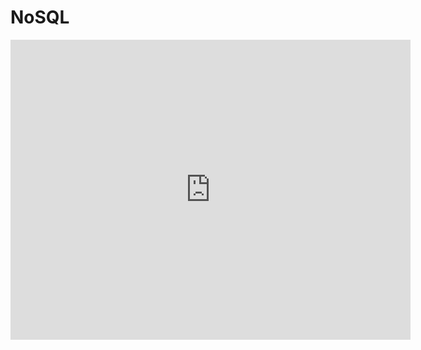 # NoSQL
<iframe width="640" height="480" src="https://www.youtube.com/embed/PHaMtKdXFvo?list=PLU-TUGRFxOHj_MkCMp5LFv-AUuFMP2Opb" frameborder="0" allowfullscreen></iframe>
